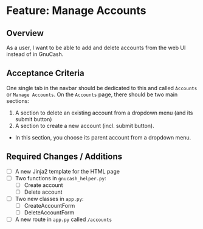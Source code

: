# Feature: Manage Accounts

## Overview

As a user, I want to be able to add and delete accounts from the web UI instead of in GnuCash.

## Acceptance Criteria

One single tab in the navbar should be dedicated to this and called `Accounts` or `Manage Accounts`.
On the `Accounts` page, there should be two main sections:
1. A section to delete an existing account from a dropdown menu (and its submit button)
2. A section to create a new account (incl. submit button).
  - In this section, you choose its parent account from a dropdown menu.

## Required Changes / Additions
- [ ] A new Jinja2 template for the HTML page
- [ ] Two functions in `gnucash_helper.py`:
  - [ ] Create account
  - [ ] Delete account
- [ ] Two new classes in `app.py`:
  - [ ] CreateAccountForm
  - [ ] DeleteAccountForm
- [ ] A new route in `app.py` called `/accounts`
